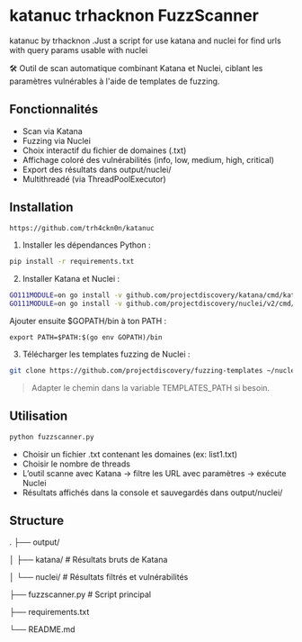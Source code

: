 # katanuc trhacknon FuzzScanner
katanuc by trhacknon .Just a script for use katana and nuclei for find urls with query params usable with nuclei

🛠️ Outil de scan automatique combinant Katana et Nuclei, ciblant les paramètres vulnérables à l'aide de templates de fuzzing.

## Fonctionnalités

- Scan via Katana
- Fuzzing via Nuclei
- Choix interactif du fichier de domaines (.txt)
- Affichage coloré des vulnérabilités (info, low, medium, high, critical)
- Export des résultats dans output/nuclei/
- Multithreadé (via ThreadPoolExecutor)

## Installation

```bash
https://github.com/trh4ckn0n/katanuc
```

1. Installer les dépendances Python :

```bash
pip install -r requirements.txt
```

2. Installer Katana et Nuclei :

```bash
GO111MODULE=on go install -v github.com/projectdiscovery/katana/cmd/katana@latest
GO111MODULE=on go install -v github.com/projectdiscovery/nuclei/v2/cmd/nuclei@latest
```

Ajouter ensuite $GOPATH/bin à ton PATH :

```
export PATH=$PATH:$(go env GOPATH)/bin
```

3. Télécharger les templates fuzzing de Nuclei :

```bash
git clone https://github.com/projectdiscovery/fuzzing-templates ~/nuclei-templates-fuzzing
```

> Adapter le chemin dans la variable TEMPLATES_PATH si besoin.

## Utilisation

```bash
python fuzzscanner.py
```

- Choisir un fichier .txt contenant les domaines (ex: list1.txt)
- Choisir le nombre de threads
- L’outil scanne avec Katana → filtre les URL avec paramètres → exécute Nuclei
- Résultats affichés dans la console et sauvegardés dans output/nuclei/

## Structure

.
├── output/

│   ├── katana/       # Résultats bruts de Katana

│   └── nuclei/       # Résultats filtrés et vulnérabilités

├── fuzzscanner.py    # Script principal

├── requirements.txt

└── README.md
